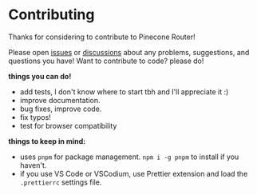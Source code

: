 # Contributing

Thanks for considering to contribute to Pinecone Router!

Please open [issues](https://github.com/pinecone-router/router/issues) or [discussions](https://github.com/pinecone-router/router/discussions) about any problems, suggestions, and questions you have!
Want to contribute to code? please do!

**things you can do!**

-   add tests, I don't know where to start tbh and I'll appreciate it :)
-   improve documentation.
-	bug fixes, improve code.
-	fix typos!
-	test for browser compatibility

**things to keep in mind:**

-	uses `pnpm` for package management. `npm i -g pnpm` to install if you haven't.
-   if you use VS Code or VSCodium, use Prettier extension and load the `.prettierrc` settings file.
